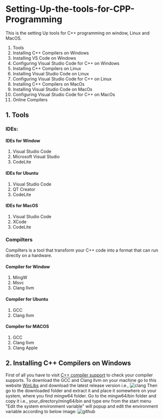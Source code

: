 # Setting-Up-the-tools-for-CPP-Programming
This is the setting Up tools for C++ programming on window, Linux and MacOS. 
1. Tools
2. Installing C++ Compilers on Windows
3. Installing VS Code on Windows
4. Configuring Visual Studio Code for C++ on Windows
5. Installing C++ Compilers on Linux
6. Installing Visual Studio Code on Linux
7. Configuring Visual Studio Code for C++ on Linux
8. Installing C++ Compilers on MacOs
9. Installing Visual Studio Code on MacOs
10. Configuring Visual Studio Code for C++ on MacOs
11. Online Compilers
## 1. Tools
### IDEs:
#### IDEs for Window
1. Visual Studio Code
2. Microsoft Visual Studio
3. CodeLite
#### IDEs for Ubuntu
1. Visual Studio Code
2. QT Creator
3. CodeLite
#### IDEs for MacOS
1. Visual Studio Code
2. XCode
3. CodeLite
### Compilters
Compilters is a tool that transform your C++ code into a format that can run directly on a hardware.
#### Compiler for Window
1. MingW 
2. Msvc
3. Clang llvm
#### Compiler for Ubuntu
1. GCC
2. Clang llvm
#### Compiler for MACOS
1. GCC
2. Clang llvm
3. Clang Apple
## 2. Installing C++ Compilers on Windows
First of all you have to visit [C++ compiler support](https://en.cppreference.com/w/cpp/compiler_support) to check your compiler supports.
To download the GCC and Clang llvm on your machine go to this website [WinLibs](https://winlibs.com/) and download the latest release version i.e., ![clang](https://user-images.githubusercontent.com/32608321/159446993-f3f78aa7-e449-40fc-b8dd-296b55afe411.PNG)
Then go to the downloaded folder and extract it and place it somewhere on your system, where you find mingw64 folder.
Go to the mingw64/bin folder and copy it i.e., your_directory/ming64/bin and type env from the start menu "Edit the system environment variable" will popup and edit the environment variable according to below image:
![github](https://user-images.githubusercontent.com/32608321/159451849-4398ae0d-0b5c-46d2-954e-85a13164240c.PNG)

